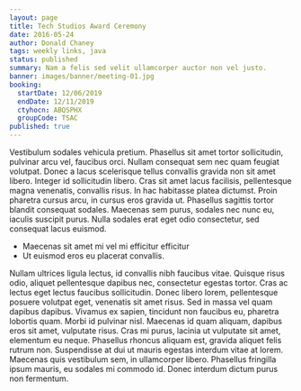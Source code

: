 ```yaml
---
layout: page
title: Tech Studios Award Ceremony
date: 2016-05-24
author: Donald Chaney
tags: weekly links, java
status: published
summary: Nam a felis sed velit ullamcorper auctor non vel justo.
banner: images/banner/meeting-01.jpg
booking:
  startDate: 12/06/2019
  endDate: 12/11/2019
  ctyhocn: ABQSPHX
  groupCode: TSAC
published: true
---
```

Vestibulum sodales vehicula pretium. Phasellus sit amet tortor sollicitudin, pulvinar arcu vel, faucibus orci. Nullam consequat sem nec quam feugiat volutpat. Donec a lacus scelerisque tellus convallis gravida non sit amet libero. Integer id sollicitudin libero. Cras sit amet lacus facilisis, pellentesque magna venenatis, convallis risus. In hac habitasse platea dictumst. Proin pharetra cursus arcu, in cursus eros gravida ut. Phasellus sagittis tortor blandit consequat sodales. Maecenas sem purus, sodales nec nunc eu, iaculis suscipit purus. Nulla sodales erat eget odio consectetur, sed consequat lacus euismod.

* Maecenas sit amet mi vel mi efficitur efficitur
* Ut euismod eros eu placerat convallis.

Nullam ultrices ligula lectus, id convallis nibh faucibus vitae. Quisque risus odio, aliquet pellentesque dapibus nec, consectetur egestas tortor. Cras ac lectus eget lectus faucibus sollicitudin. Donec libero lorem, pellentesque posuere volutpat eget, venenatis sit amet risus. Sed in massa vel quam dapibus dapibus. Vivamus ex sapien, tincidunt non faucibus eu, pharetra lobortis quam. Morbi id pulvinar nisl. Maecenas id quam aliquam, dapibus eros sit amet, vulputate risus. Cras mi purus, lacinia ut vulputate sit amet, elementum eu neque. Phasellus rhoncus aliquam est, gravida aliquet felis rutrum non. Suspendisse at dui ut mauris egestas interdum vitae at lorem. Maecenas quis vestibulum sem, in ullamcorper libero. Phasellus fringilla ipsum mauris, eu sodales mi commodo id. Donec interdum dictum purus non fermentum.
